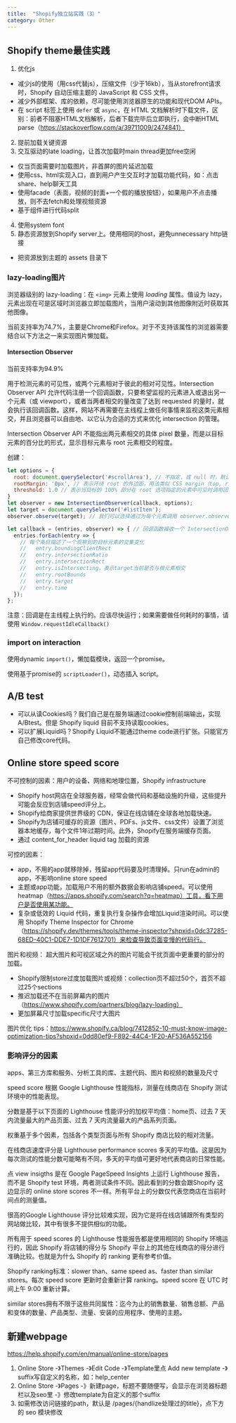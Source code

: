 ```yaml
---
title:  "Shopify独立站实践（3）"
category: Other
---
```


## Shopify theme最佳实践

1. 优化js
  + 减少js的使用（用css代替js），压缩文件（少于16kb），当从storefront请求时，Shopify 自动压缩主题的 JavaScript 和 CSS 文件。
  + 减少外部框架、库的依赖，尽可能使用浏览器原生的功能和现代DOM APIs。
  + 在 script 标签上使用 `defer` 或 `async`，在 HTML 文档解析时下载文件，区别：前者不阻塞HTML文档解析，后者下载完毕后立即执行，会中断HTML parse（https://stackoverflow.com/a/39711009/2474841）
2. 提前加载关键资源
3. 交互驱动的late loading，让首次加载时main thread更加free空闲
  + 仅当页面需要时加载图片，非首屏的图片延迟加载
  + 使用css、html实现入口，直到用户产生交互时才加载功能代码，如：点击share、help聊天工具
  + 使用facade（表面，视频的封面+一个假的播放按钮），如果用户不点击播放，则不去fetch和处理视频资源
  + 基于组件进行代码split
4. 使用system font
5. 静态资源放到Shopify server上。使用相同的host，避免unnecessary http链接
  + 把资源放到主题的 assets 目录下
### lazy-loading图片

浏览器级别的 lazy-loading：在 `<img>` 元素上使用 _loading_ 属性。值设为 lazy，元素出现在可是区域时浏览器立即加载图片，当用户滚动到其他图像附近时获取其他图像。

当前支持率为74.7%，主要是Chrome和Firefox。对于不支持该属性的浏览器需要结合以下方法之一来实现图片懒加载。

#### Intersection Observer

当前支持率为94.9%

用于检测元素的可见性，或两个元素相对于彼此的相对可见性。Intersection Observer API 允许代码注册一个回调函数，只要希望监视的元素进入或退出另一个元素（或 viewport），或者当两者相交的量改变了达到 requested 的量时，就会执行该回调函数。这样，网站不再需要在主线程上做任何事情来监视这类元素相交，并且浏览器可以自由地、以它认为合适的方式来优化 intersection 的管理。

Intersection Observer API 不能指出两元素相交的具体 pixel 数量，而是以目标元素的百分比的形式，显示目标元素与 root 元素相交的程度。

创建：

```js
let options = {
  root: document.querySelector('#scrollArea'), // 不指定，或 null 时，默认时浏览器的 viewport，必须为目标元素的 ancestor 元素
  rootMargin: '0px', // 表示环绕 root 的外边距，用法类似 CSS margin（top, right, bottom,left），可以为百分数。
  threshold: 1.0 // 表示当目标的 100% 部分在 root 选项指定的元素中可见时调用回调函数。.也可以传入 number[]。默认 0，表示只要一个像素可见，就会运行回调
}
let observer = new IntersectionObserver(callback, options);
let target = document.querySelector('#listItem');
observer.observe(target); // 我们可以选择通过为每个元素调用 observer.observe()，来监控多个元素相对于视口的可见交集变化

let callback = (entries, observer) => { // 回调函数接收一个 IntersectionObserverEntry list 和观察者
  entries.forEach(entry => {
    // 每个条目描述了一个观察到的目标元素的交集变化
    //   entry.boundingClientRect
    //   entry.intersectionRatio
    //   entry.intersectionRect
    //   entry.isIntersecting，表示target当前是否与根元素相交
    //   entry.rootBounds
    //   entry.target
    //   entry.time
  });
};
```

注意：回调是在主线程上执行的。应该尽快运行；如果需要做任何耗时的事情，请使用 `Window.requestIdleCallback()`

### import on interaction

使用dynamic `import()`，懒加载模块，返回一个promise。

使用基于promise的 `scriptLoader()`，动态插入 script。

## A/B test

- 可以从读Cookies吗？我们自己是在服务端通过cookie控制前端输出，实现A/Btest。但是 Shopify liquid 目前不支持读取cookies。
- 可以扩展Liquid吗？Shopify Liquid不能通过theme code进行扩张。只能官方自己修改core代码。

## Online store speed score

不可控制的因素：用户的设备、网络和地理位置，Shopify infrastructure

+ Shopify host网店在全球服务器，经常会做代码和基础设施的升级，这些提升可能会反应到店铺speed评分上。
+ Shopify给商家提供世界级的 CDN，保证在线店铺在全球各地加载快速。
+ Shopify为店铺可缓存的资源（图片、PDFs、js文件、css文件）设置了浏览器本地缓存，每个文件1年过期时间。此外，Shopify在服务端缓存页面。
+ 通过 content_for_header liquid tag 加载的资源

可控的因素：

+ app，不用的app就移除掉，残留app代码要及时清理掉。只run在admin的app，不影响online store speed
+ 主题或app功能，加载用户不用的额外数据会影响店铺speed。可以使用 heatmap（https://apps.shopify.com/search?q=heatmap）工具，看下用户是否使用某功能。
+ 复杂或低效的 Liquid 代码，重复执行复杂操作会增加Liquid渲染时间。可以使用 Shopify Theme Inspector for Chrome（https://shopify.dev/themes/tools/theme-inspector?shpxid=0dc37285-68ED-40C1-DDE7-1D1DF7612701）来检查导致页面变慢的代码行。

图片和视频：
超大图片和可视区域之外的图片可能会干扰页面中更重要的部分的加载。
+ Shopify限制store过度加载图片或视频：collection页不超过50个，首页不超过25个sections
+ 推迟加载还不在当前屏幕内的图片（https://www.shopify.com/partners/blog/lazy-loading）
+ 更加屏幕尺寸加载specific尺寸大图片

图片优化 tips：https://www.shopify.ca/blog/7412852-10-must-know-image-optimization-tips?shpxid=0dd80ef9-F892-44C4-1F20-AF536A552156

### 影响评分的因素

apps、第三方库和服务、分析工具的库、主题代码、图片和视频的数量及尺寸

speed score 根据 Google Lighthouse 性能指标，测量在线商店在 Shopify 测试环境中的性能表现。

分数是基于以下页面的 Lighthouse 性能评分的加权平均值：home页、过去 7 天内流量最大的产品页面、过去 7 天内流量最大的产品系列页面。

权重基于多个因素，包括各个类型页面与所有 Shopify 商店比较的相对流量。

在线商店速度评分是 Lighthouse performance scores 多天的平均值。这是因为每次测试的性能分数可能略有不同，多天的平均值可更好地代表商店的日常性能。

点 view insigths 是在 Google PageSpeed Insights 上运行 Lighthouse 报告，而不是 Shopify test 环境，两者测试条件不同。因此看到的分数会跟Shopify 这边显示的 online store scores 不一样。所有平台上的分数仅代表您商店在当前时间点的测量值。

很高的Google Lighthouse 评分比较难实现，因为它是将在线店铺跟所有类型的网站做比较，其中有很多不提供相似的功能。

所有用于 speed scores 的 Lighthouse 性能报告都是使用相同的 Shopify 环境运行的，因此 Shopify 将店铺的得分与 Shopify 平台上的其他在线商店的得分进行准确比较。也就是为什么 Shopify 的 ranking 更有参考价值。

Shopify ranking标准：slower than、same speed as、faster than similar stores。每次 speed score 更新时会重新计算 ranking。speed score 在 UTC 时间上午 9:00 重新计算。

similar stores拥有不限于这些共同属性：迄今为止的销售数量、销售总额、产品和变体的数量、产品类型、流量、安装的应用程序、使用的主题。

## 新建webpage

https://help.shopify.com/en/manual/online-store/pages

1. Online Store -》Themes -》Edit Code -》Template里点 Add new template -》suffix写自定义的名称，如：help_center
2. Online Store -》Pages -》新建page，标题不要随便写，会显示在浏览器标题栏以及seo里 -》修改template为自定义的那个suffix
3. 如需修改访问链接的path，默认是 /pages/{handlize处理过的title}，点下方的 seo 模块修改
